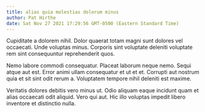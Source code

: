 ```yaml
---
title: alias quia molestias dolorum minus
author: Pat Hirthe
date: Sat Nov 27 2021 17:29:56 GMT-0500 (Eastern Standard Time)
---
```

Cupiditate a dolorem nihil. Dolor quaerat totam magni sunt dolores vel occaecati. Unde voluptas minus. Corporis sint voluptate deleniti voluptate rem sint consequuntur reprehenderit quos.

 Nemo labore commodi consequatur. Placeat laborum neque nemo. Sequi atque aut est. Error animi ullam consequatur et ut et et. Corrupti aut nostrum quia et sit sint odit rerum a. Voluptatem tempore nihil deleniti est maxime.

 Veritatis dolores debitis vero minus ut. Odio aliquam eaque incidunt quam et alias occaecati odit aliquid. Vero qui aut. Hic illo voluptas impedit libero inventore et distinctio nulla.